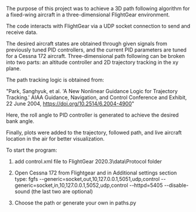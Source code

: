 The purpose of this project was to achieve a 3D path following algorithm for a fixed-wing aircraft in a three-dimensional FlightGear environment.


The code interacts with FlightGear via a UDP socket connection to send and receive data.


The desired aircraft states are obtained through given signals from previously tuned PID controllers, and the current PID parameters are tuned for a Cessna 172 aircraft. Three-dimensional path following can be broken into two parts: an altitude controller and 2D trajectory tracking in the xy plane.


The path tracking logic is obtained from:

"Park, Sanghyuk, et al. 'A New Nonlinear Guidance Logic for Trajectory Tracking.' AIAA Guidance, Navigation, and Control Conference and Exhibit, 22 June 2004, https://doi.org/10.2514/6.2004-4900"

Here, the roll angle to PID controller is generated to achieve the desired bank angle.


Finally, plots were added to the trajectory, followed path, and live aircraft location in the air for better visualization.


To start the program:

1. add control.xml file to FlightGear 2020.3\data\Protocol folder

2. Open Cessna 172 from Flightgear and in Additional settings section type:
fgfs --generic=socket,out,10,127.0.0.1,5051,udp,control --generic=socket,in,10,127.0.0.1,5052,udp,control --httpd=5405 --disable-sound
(the last two are optional)

3. Choose the path or generate your own in paths.py